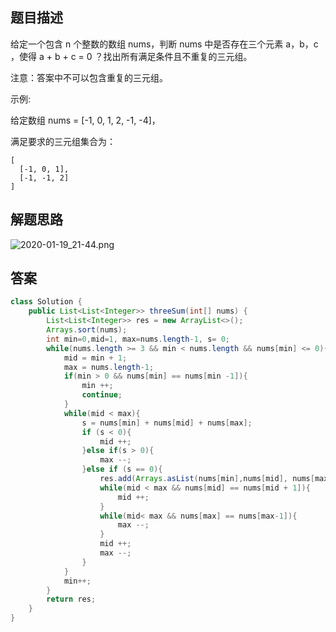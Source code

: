 ## 题目描述

给定一个包含 n 个整数的数组 nums，判断 nums 中是否存在三个元素 a，b，c ，使得 a + b + c = 0 ？找出所有满足条件且不重复的三元组。

注意：答案中不可以包含重复的三元组。

示例:

给定数组 nums = [-1, 0, 1, 2, -1, -4]，

满足要求的三元组集合为：
```
[
  [-1, 0, 1],
  [-1, -1, 2]
]
```

## 解题思路
![2020-01-19_21-44.png](https://img.zeekling.cn/images/2020/01/19/2020-01-19_21-44.png)

## 答案

```java
class Solution {
    public List<List<Integer>> threeSum(int[] nums) {
        List<List<Integer>> res = new ArrayList<>();
        Arrays.sort(nums);
        int min=0,mid=1, max=nums.length-1, s= 0;
        while(nums.length >= 3 && min < nums.length && nums[min] <= 0){
            mid = min + 1;
            max = nums.length-1;
            if(min > 0 && nums[min] == nums[min -1]){
                min ++;
                continue;
            }
            while(mid < max){
                s = nums[min] + nums[mid] + nums[max];
                if (s < 0){
                    mid ++;
                }else if(s > 0){
                    max --;
                }else if (s == 0){
                    res.add(Arrays.asList(nums[min],nums[mid], nums[max]));
                    while(mid < max && nums[mid] == nums[mid + 1]){
                        mid ++;
                    }
                    while(mid< max && nums[max] == nums[max-1]){
                        max --;
                    }
                    mid ++;
                    max --;
                }
            }
            min++;
        }
        return res;
    }
}
```
